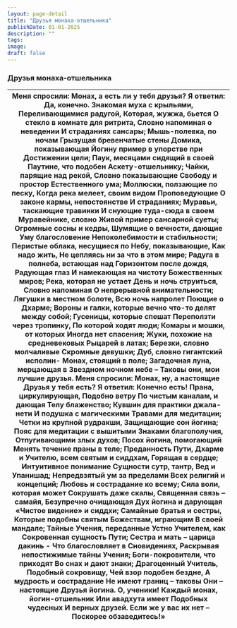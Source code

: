 ```yaml
---
layout: page-detail
title: "Друзья монаха-отшельника"
publishDate: 01-01-2025
description: ""
tags:
image:
draft: false
---
```


### Друзья монаха-отшельника

| Меня спросили:  Монах, а есть ли у тебя друзья?  Я ответил: Да, конечно.  Знакомая муха с крыльями,  Переливающимися радугой,  Которая, жужжа, бьется  О стекло в комнате для ритрита,  Словно напоминая о неведении  И страданиях сансары;  Мышь-полевка, по ночам  Грызущая бревенчатые стены  Домика, показывающая  Йогину пример в упорстве при  Достижении цели;  Паук, месяцами сидящий в своей  Паутине, что подобен  Аскету-отшельнику;  Чайки, парящие над рекой,  Словно показывающие  Свободу и простор  Естественного ума;  Моллюски, ползающие по песку,  Когда река мелеет, своим видом  Проповедующие  О законе кармы, непостоянстве  И страданиях;  Муравьи, таскающие травинки  И снующие туда-сюда в своем  Муравейнике, словно  Живой пример сансарной суеты;  Огромные сосны и кедры,  Шумящие о вечности, дающие  Уму благословение  Непоколебимости и стабильности;  Перистые облака, несущиеся по  Небу, показывающие,  Как надо жить,  Не цепляясь ни за что в этом мире;  Радуга в полнеба, встающая над  Горизонтом после дождя,  Радующая глаз  И намекающая на чистоту  Божественных миров;  Река, которая не устает  День и ночь струиться,  Словно напоминая  О непрерывной внимательности;  Лягушки в местном болоте,  Всю ночь напролет  Поющие о Дхарме;  Вороны и галки, которые вечно  что-то делят между собой;  Гусеницы, которые спешат  Переползти через тропинку,  По которой ходят люди;  Комары и мошки, от которых  Иногда нет спасения;  Жуки, похожие на средневековых  Рыцарей в латах; Березки, словно молчаливые  Скромные девушки;  Дуб, словно гигантский исполин-  Монах, стоящий в поле; Загадочная луна, мерцающая в  Звездном ночном небе –  Таковы они, мои лучшие друзья.  Меня спросили:  Монах, ну, а настоящие  Друзья у тебя есть?  Я ответил: Конечно есть!  Прана, циркулирующая,  Подобно ветру  По чистым каналам, и дающая  Телу блаженство; Кувшин для практики джала-нети  И подушка с магическими  Травами для медитации;  Четки из крупной рудракши,  Защищающие сон йогина;  Пояс для медитации с вышитыми  Знаками благополучия,  Отпугивающими злых духов;  Посох йогина, помогающий  Менять течение праны в теле;  Преданность Пути, Дхарме и  Учителю, всем святым и сиддхам,  Горящая в сердце;  Интуитивное понимание  Сущности сутр, тантр,  Вед и Упанишад;  Непредвзятый ум за пределами  Всех религий и концепций;  Любовь и сострадание ко всему;  Сила воли, которая может  Сокрушать даже скалы,  Священная связь – самайя,  Безупречно очищающая  Дух йогина и дарующая  «Чистое видение» и сиддхи;  Самайные братья и сестры,  Которые подобны святым  Божествам, играющим  В своей мандале;  Тайные Учения, переданные  Устно Учителем, как  Сокровенная сущность Пути;  Сестра и мать – царица дакинь \-  Что благословляет в  Сновидениях,  Раскрывая непостижимые тайны  Учения;  Боги-покровители, что приходят  Во снах и дают знаки;  Драгоценный Учитель,  Подобный сокровищу,  Чей взор подобен бездне,  А мудрость и сострадание  Не имеют границ – таковы  Они – настоящие  Друзья йогина.  О, ученики!  Каждый монах, йогин-отшельник  Или авадхута имеет  Подобных чудесных  И верных друзей.  Если же у вас их нет –  Поскорее обзаведитесь!» |
| ------------------------------------------------------------------------------------------------------------------------------------------------------------------------------------------------------------------------------------------------------------------------------------------------------------------------------------------------------------------------------------------------------------------------------------------------------------------------------------------------------------------------------------------------------------------------------------------------------------------------------------------------------------------------------------------------------------------------------------------------------------------------------------------------------------------------------------------------------------------------------------------------------------------------------------------------------------------------------------------------------------------------------------------------------------------------------------------------------------------------------------------------------------------------------------------------------------------------------------------------------------------------------------------------------------------------------------------------------------------------------------------------------------------------------------------------------------------------------------------------------------------------------------------------------------------------------------------------------------------------------------------------------------------------------------------------------------------------------------------------------------------------------------------------------------------------------------------------------------------------------------------------------------------------------------------------------------------------------------------------------------------------------------------------------------------------------------------------------------------------------------------------------------------------------------------------------------------------------------------------------------------------------------------------------------------------------------------------------------------------------------------------------------------------------------------------------------------------------------------------------------------------------------------------------------------------------------------------------------------------------------------------------------------------------------------------------------------------------------------------------------------------------------------------------------------------------------------------------------------------------------------------------------------------------------------------------------------------------------------------------------------------------------------------------------------------------------------------------------------------------------------------------------------------------------------------------------------------------------------------ |
  
  
